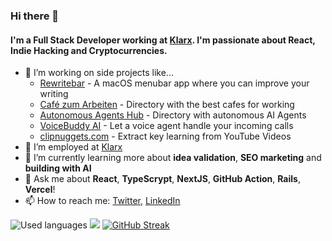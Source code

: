 ### Hi there 👋

#### I'm a Full Stack Developer working at [Klarx](https://klarx.de/). I'm passionate about React, Indie Hacking and Cryptocurrencies.

- 🔭 I’m working on side projects like...
  - [Rewritebar](https://rewritebar.com) - A macOS menubar app where you can improve your writing
  - [Café zum Arbeiten](https://cafezumarbeiten.de) - Directory with the best cafes for working
  - [Autonomous Agents Hub](https://https://autonomousagentshub.com) - Directory with autonomous AI Agents
  - [VoiceBuddy AI](https://voicebuddyai.com) - Let a voice agent handle your incoming calls
  - [clipnuggets.com](https://clipnuggets.com/) - Extract key learning from YouTube Videos
- 🔭 I’m employed at [Klarx](https://klarx.de/)
- 🌱 I’m currently learning more about **idea validation**, **SEO marketing** and **building with AI**
- 💬 Ask me about **React**, **TypeScrypt**, **NextJS**, **GitHub Action**, **Rails**, **Vercel**! 
- 📫 How to reach me: [Twitter](https://twitter.com/m91michel), [LinkedIn](https://www.linkedin.com/in/michel-x-mathias/)

![Used languages](https://github-readme-stats.vercel.app/api/top-langs/?username=m91michel&layout=compact)
![](https://github-readme-stats.vercel.app/api?username=m91michel&show_icons=true&count_private=true&hide=contribs)
[![GitHub Streak](https://streak-stats.demolab.com?user=m91michel&theme=dark)](https://git.io/streak-stats)
<!--
**m91michel/m91michel** is a ✨ _special_ ✨ repository because its `README.md` (this file) appears on your GitHub profile.
